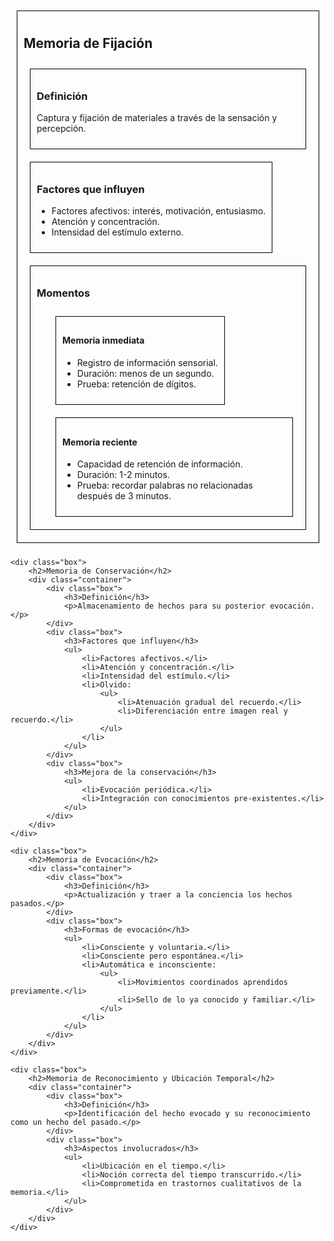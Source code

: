 <!DOCTYPE html>
<html>
<head>
    <style>
        .box {
            border: 1px solid black;
            padding: 10px;
            margin: 10px;
            display: inline-block;
            vertical-align: top;
        }
        .container {
            display: flex;
            flex-wrap: wrap;
        }
        .sub-container {
            margin-left: 20px;
        }
    </style>
</head>
<body>
    <div class="box">
        <h2>Memoria de Fijación</h2>
        <div class="container">
            <div class="box">
                <h3>Definición</h3>
                <p>Captura y fijación de materiales a través de la sensación y percepción.</p>
            </div>
            <div class="box">
                <h3>Factores que influyen</h3>
                <ul>
                    <li>Factores afectivos: interés, motivación, entusiasmo.</li>
                    <li>Atención y concentración.</li>
                    <li>Intensidad del estímulo externo.</li>
                </ul>
            </div>
            <div class="box">
                <h3>Momentos</h3>
                <div class="sub-container">
                    <div class="box">
                        <h4>Memoria inmediata</h4>
                        <ul>
                            <li>Registro de información sensorial.</li>
                            <li>Duración: menos de un segundo.</li>
                            <li>Prueba: retención de dígitos.</li>
                        </ul>
                    </div>
                    <div class="box">
                        <h4>Memoria reciente</h4>
                        <ul>
                            <li>Capacidad de retención de información.</li>
                            <li>Duración: 1-2 minutos.</li>
                            <li>Prueba: recordar palabras no relacionadas después de 3 minutos.</li>
                        </ul>
                    </div>
                </div>
            </div>
        </div>
    </div>

    <div class="box">
        <h2>Memoria de Conservación</h2>
        <div class="container">
            <div class="box">
                <h3>Definición</h3>
                <p>Almacenamiento de hechos para su posterior evocación.</p>
            </div>
            <div class="box">
                <h3>Factores que influyen</h3>
                <ul>
                    <li>Factores afectivos.</li>
                    <li>Atención y concentración.</li>
                    <li>Intensidad del estímulo.</li>
                    <li>Olvido:
                        <ul>
                            <li>Atenuación gradual del recuerdo.</li>
                            <li>Diferenciación entre imagen real y recuerdo.</li>
                        </ul>
                    </li>
                </ul>
            </div>
            <div class="box">
                <h3>Mejora de la conservación</h3>
                <ul>
                    <li>Evocación periódica.</li>
                    <li>Integración con conocimientos pre-existentes.</li>
                </ul>
            </div>
        </div>
    </div>

    <div class="box">
        <h2>Memoria de Evocación</h2>
        <div class="container">
            <div class="box">
                <h3>Definición</h3>
                <p>Actualización y traer a la conciencia los hechos pasados.</p>
            </div>
            <div class="box">
                <h3>Formas de evocación</h3>
                <ul>
                    <li>Consciente y voluntaria.</li>
                    <li>Consciente pero espontánea.</li>
                    <li>Automática e inconsciente:
                        <ul>
                            <li>Movimientos coordinados aprendidos previamente.</li>
                            <li>Sello de lo ya conocido y familiar.</li>
                        </ul>
                    </li>
                </ul>
            </div>
        </div>
    </div>

    <div class="box">
        <h2>Memoria de Reconocimiento y Ubicación Temporal</h2>
        <div class="container">
            <div class="box">
                <h3>Definición</h3>
                <p>Identificación del hecho evocado y su reconocimiento como un hecho del pasado.</p>
            </div>
            <div class="box">
                <h3>Aspectos involucrados</h3>
                <ul>
                    <li>Ubicación en el tiempo.</li>
                    <li>Noción correcta del tiempo transcurrido.</li>
                    <li>Comprometida en trastornos cualitativos de la memoria.</li>
                </ul>
            </div>
        </div>
    </div>
</body>
</html>
